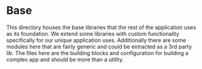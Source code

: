 # Base

This directory houses the base libraries that the rest of the application uses as its foundation.
We extend some libraries with custom functionality specifically for our unique application uses.
Additionally there are some modules here that are fairly generic and could be extracted as a 3rd party lib.
The files here are the building blocks and configuration for building a complex app and should be more than a utility.
